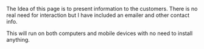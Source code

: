 The Idea of this page is to present information to the customers. There is no real need for 
interaction but I have included an emailer and other contact info. 

This will run on both computers and mobile devices with no need to install anything.
